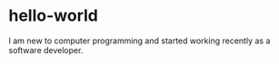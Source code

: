 # hello-world
I am new to computer programming and started working recently as a software developer.
